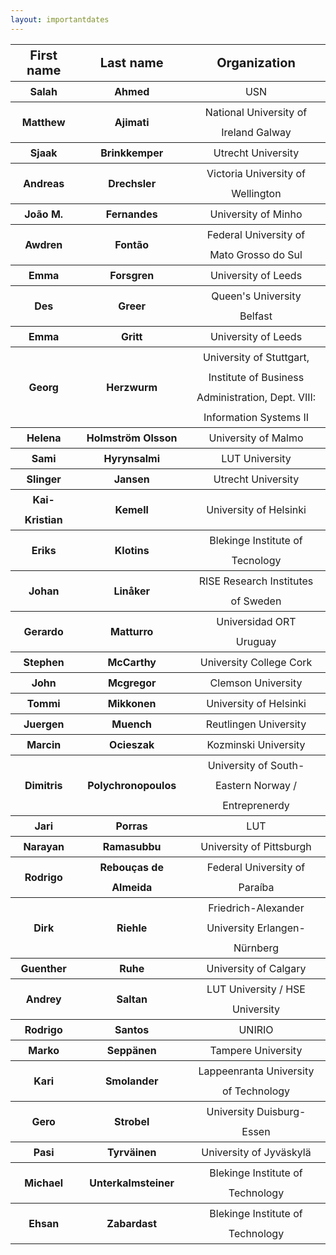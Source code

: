 ```yaml
---
layout: importantdates
---
```


<style type="text/css">
  td {
    padding: 0 15px;
    line-height: 2;
  }
  td:first-child {
  font-weight: bold
}
td:nth-child(2) {
  font-weight: bold
}
</style>
<table border=1 frame=void rules=rows style="margin-left: auto;
  margin-right: auto;   text-align: center;
">
  <tr>
    <th style="font-size: 20px">First name</th>
    <th style="font-size: 20px">Last name</th>
    <th style="font-size: 20px">Organization</th>
  </tr>
      <tr>
    <td>Salah</td>
    <td>Ahmed</td>
    <td>USN</td>
  </tr>
    <tr>
    <td>Matthew</td>
    <td>Ajimati</td>
    <td>National University of Ireland Galway</td>
  </tr>
    <tr>
    <td>Sjaak</td>
    <td>Brinkkemper</td>
    <td>Utrecht University</td>
  </tr>
    <tr>
    <td>Andreas</td>
    <td>Drechsler</td>
    <td>Victoria University of Wellington</td>
  </tr>
    <tr>
    <td>João M.</td>
    <td>Fernandes</td>
    <td>University of Minho</td>
  </tr>
    <tr>
    <td>Awdren</td>
    <td>Fontão</td>
    <td>Federal University of Mato Grosso do Sul</td>
  </tr>
    <tr>
    <td>Emma</td>
    <td>Forsgren</td>
    <td>University of Leeds</td>
  </tr>
    <tr>
    <td>Des</td>
    <td>Greer</td>
    <td>Queen's University Belfast</td>
  </tr>
  <tr>
    <td>Emma</td>
    <td>Gritt</td>
    <td>University of Leeds</td>
  </tr>
    <tr>
    <td>Georg</td>
    <td>Herzwurm</td>
    <td>University of Stuttgart, Institute of Business Administration, Dept. VIII: Information Systems II</td>
  </tr>
    <tr>
    <td>Helena</td>
    <td>Holmström Olsson</td>
    <td>University of Malmo</td>
  </tr>
    <tr>
    <td>Sami</td>
    <td>Hyrynsalmi</td>
    <td>LUT University</td>
  </tr>
    <tr>
    <td>Slinger</td>
    <td>Jansen</td>
    <td>Utrecht University</td>
  </tr>
    <tr>
    <td>Kai-Kristian</td>
    <td>Kemell</td>
    <td>University of Helsinki</td>
  </tr>
    <tr>
    <td>Eriks</td>
    <td>Klotins</td>
    <td>Blekinge Institute of Tecnology</td>
  </tr>
    <tr>
    <td>Johan</td>
    <td>Linåker</td>
    <td>RISE Research Institutes of Sweden</td>
  </tr>
    <tr>
    <td>Gerardo</td>
    <td>Matturro</td>
    <td>Universidad ORT Uruguay</td>
  </tr>
    <tr>
    <td>Stephen</td>
    <td>McCarthy</td>
    <td>University College Cork</td>
  </tr>
    <tr>
    <td>John</td>
    <td>Mcgregor</td>
    <td>Clemson University</td>
  </tr>
   <tr>
    <td>Tommi</td>
    <td>Mikkonen</td>
    <td>University of Helsinki</td>
  </tr>
    <tr>
    <td>Juergen</td>
    <td>Muench</td>
    <td>Reutlingen University</td>
  </tr>
    <tr>
    <td>Marcin</td>
    <td>Ocieszak</td>
    <td>Kozminski University</td>
  </tr>
    <tr>
    <td>Dimitris</td>
    <td>Polychronopoulos</td>
    <td>University of South-Eastern Norway / Entreprenerdy</td>
  </tr>
    <tr>
    <td>Jari</td>
    <td>Porras</td>
    <td>LUT</td>
  </tr>
    <tr>
    <td>Narayan</td>
    <td>Ramasubbu</td>
    <td>University of Pittsburgh</td>
  </tr>
    <tr>
    <td>Rodrigo</td>
    <td>Rebouças de Almeida</td>
    <td>Federal University of Paraíba</td>
  </tr>
   <tr>
    <td>Dirk</td>
    <td>Riehle</td>
    <td>Friedrich-Alexander University Erlangen-Nürnberg</td>
  </tr>
    <tr>
    <td>Guenther</td>
    <td>Ruhe</td>
    <td>University of Calgary</td>
  </tr>
      <tr>
    <td>Andrey</td>
    <td>Saltan</td>
    <td>LUT University / HSE University</td>
  </tr>
    <tr>
    <td>Rodrigo</td>
    <td>Santos</td>
    <td>UNIRIO</td>
  </tr>
    <tr>
    <td>Marko</td>
    <td>Seppänen</td>
    <td>Tampere University</td>
  </tr>
    <tr>
    <td>Kari</td>
    <td>Smolander</td>
    <td>Lappeenranta University of Technology</td>
  </tr>
    <tr>
    <td>Gero</td>
    <td>Strobel</td>
    <td>University Duisburg-Essen</td>
  </tr>
    <tr>
    <td>Pasi</td>
    <td>Tyrväinen</td>
    <td>University of Jyväskylä</td>
  </tr>
    <tr>
    <td>Michael</td>
    <td>Unterkalmsteiner</td>
    <td>Blekinge Institute of Technology</td>
  </tr>
   <tr>
    <td>Ehsan</td>
    <td>Zabardast</td>
    <td>Blekinge Institute of Technology</td>
  </tr>
</table>
